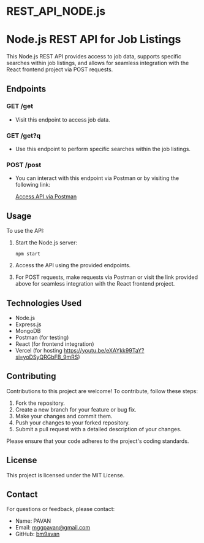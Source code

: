 # REST_API_NODE.js
# Node.js REST API for Job Listings

This Node.js REST API provides access to job data, supports specific searches within job listings, and allows for seamless integration with the React frontend project via POST requests.

## Endpoints

### GET /get

- Visit this endpoint to access job data.

### GET /get?q

- Use this endpoint to perform specific searches within the job listings.

### POST /post

- You can interact with this endpoint via Postman or by visiting the following link:

  [Access API via Postman](#)

## Usage

To use the API:

1. Start the Node.js server:

   ```shell
   npm start
   ```

2. Access the API using the provided endpoints.

3. For POST requests, make requests via Postman or visit the link provided above for seamless integration with the React frontend project.

## Technologies Used

- Node.js
- Express.js
- MongoDB
- Postman (for testing)
- React (for frontend integration)
- Vercel (for hosting https://youtu.be/eXAYkk99TaY?si=yoDSyQRGbFB_9mRS)

## Contributing

Contributions to this project are welcome! To contribute, follow these steps:

1. Fork the repository.
2. Create a new branch for your feature or bug fix.
3. Make your changes and commit them.
4. Push your changes to your forked repository.
5. Submit a pull request with a detailed description of your changes.

Please ensure that your code adheres to the project's coding standards.

## License

This project is licensed under the MIT License.

## Contact

For questions or feedback, please contact:

- Name: PAVAN
- Email: mggpavan@gmail.com
- GitHub: [bm9avan](https://github.com/bm9avan)
